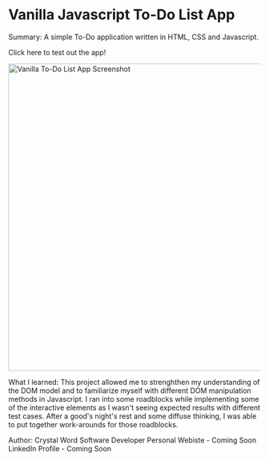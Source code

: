 # Vanilla Javascript To-Do List App
Summary: 
A simple To-Do application written in HTML, CSS and Javascript.

Click here to test out the app! 

<img width="614" alt="Vanilla To-Do List App Screenshot" src="https://user-images.githubusercontent.com/77046115/148148630-f81db298-c2a0-4f26-a4e2-026e2ab37afb.png">

What I learned: 
This project allowed me to strenghthen my understanding of the DOM model and to familiarize myself with different DOM manipulation methods in Javascript. I ran into some roadblocks while implementing some of the interactive elements as I wasn't seeing expected results with different test cases. After a good's night's rest and some diffuse thinking, I was able to put together work-arounds for those roadblocks. 

Author:
Crystal Word 
Software Developer 
Personal Webiste - Coming Soon
LinkedIn Profile - Coming Soon
